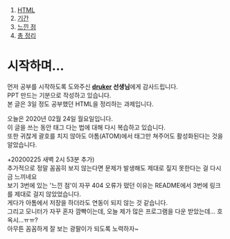 
  <html lang="en" dir="ltr">
    <head>
      <meta charset="utf-8">
    </head>
    <body>
      <div id="contents">
        <ol>
          <li><a href="2HTML.html">HTML</a></li>
          <li><a href="3기간.html">기간</a></li>
          <li><a href="4느낀점.html">느낀 점</a></li>
          <li><a href="5총정리.html">총 정리</a></li>
        </ol>
      </div>
      <h1>시작하며...</h1>
      <p>먼저 공부를 시작하도록 도와주신 <strong> <u>druker</u> 선생님</strong>에게 감사드립니다.<br>
        PPT 만드는 기분으로 작성하고 있습니다. <br>
        본 글은 3일 정도 공부했던 HTML을 정리하는 과제입니다.<br></p>
      <p>오늘은 2020년 02월 24일 월요일입니다.<br>
        이 글을 쓰는 동안 태그 다는 법에 대해 다시 복습하고 있습니다.<br>
        또한 귀찮게 괄호를 치지 않아도 아톰(ATOM)에서 태그만 쳐주어도 활성화된다는 것을 알았습니다.<br>
       </p>
       <p>
        +20200225 새벽 2시 53분 추가)<br>
        추가적으로 정말 꼼꼼히 보지 않는다면 문제가 발생해도 제대로 짚지 못한다는 걸 다시금 느끼네요<br>
        보기 3번에 있는 '느낀 점'이 자꾸 404 오류가 떴던 이유는 README에서 3번에 링크를 제대로 걸지 않았었습니다.<br>
        게다가 아톰에서 저장을 하더라도 연동이 되지 않는 것 같습니다.<br>
        그리고 모니터가 자꾸 혼자 깜빡이는데, 오늘 제가 많은 프로그램을 다운 받았는데... 호옥시...ㅠㅠ?<br>
        아무튼 꼼꼼하게 잘 보는 광팔이가 되도록 노력하자~<br>
      </p>
    </body>
  </html>

